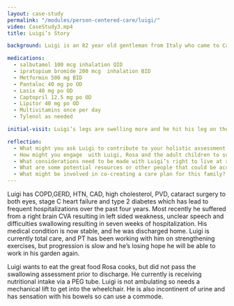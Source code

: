 ```yaml
--- 
layout: case-study
permalink: "/modules/person-centered-care/luigi/"
video: CaseStudy3.mp4
title: Luigi’s Story

background: Luigi is an 82 year old gentleman from Italy who came to Canada in his early 20’s with his wife Rosa who he has been married to for 57 years. They have 4 adult children and 12 grandchildren, most of them living locally. Luigi is a retired, previously self employed, bricklayer who enjoys spending time with his garden as well as making wine from the grapes he grows. He has an active social life visiting friends and family.  Luigi and Rosa would attend their local community center twice a weekly to swim. On Sunday’s they would attend church services and go out to lunch with friends then have the family over for dinner in the evenings.

medications:
  - salbutamol 100 mcg inhalation QID
  - ipratopium bromide 200 mcg  inhalation BID
  - Metformin 500 mg BID
  - Pantaloc 40 mg po OD
  - Lasix 40 mg po OD
  - Captopril 12.5 mg po OD
  - Lipitor 40 mg po OD
  - Multivitamins once per day
  - Tylenol as needed

initial-visit: Luigi’s legs are swelling more and he hit his leg on the wheelchair and now has a large open area to his right lower leg. Rosa is feeling overwhelmed with trying to keep track of his blood sugars, medications, and tube feeds. Luigi desperately wants to have something to eat and he admits he has had some pasta. Their children have been taking turns visiting daily and Rosa insists on making dinner for everyone.

reflection:
  - What might you ask Luigi to contribute to your holistic assessment of his health and situation?
  - How might you engage  with Luigi, Rosa and the adult children to support the care needs they identify?
  - What considerations need to be made with Luigi’s right to live at risk by eating?
  - What are some potential resources or other people that could be accessed to support Luigi?
  - What might be involved in co-creating a care plan for this family?
---
```

Luigi has COPD,GERD,  HTN, CAD, high cholesterol, PVD,  cataract surgery to both eyes, stage C  heart failure and type 2 diabetes which has lead to frequent hospitalizations over the past four years. Most recently he suffered from a right brain CVA resulting in left sided weakness, unclear speech and difficulties swallowing resulting in seven weeks of hospitalization.  His medical condition is now stable, and he was discharged home.  Luigi is currently total care, and PT has been working with him on strengthening exercises, but progression is slow and he’s losing hope he will be able to work in his garden again. 

Luigi wants to eat the great food Rosa cooks, but did not pass the swallowing assessment prior to discharge.  He currently is receiving nutritional intake via a PEG tube.  Luigi is not ambulating so needs a mechanical lift to get into the wheelchair. He is also incontinent of urine and has sensation with his bowels so can use a commode. 
